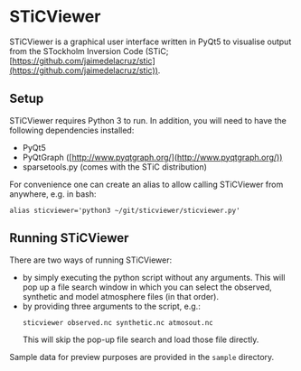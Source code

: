 # STiCViewer
STiCViewer is a graphical user interface written in PyQt5 to visualise output
from the STockholm Inversion Code
(STiC; [https://github.com/jaimedelacruz/stic](https://github.com/jaimedelacruz/stic)). 

## Setup
STiCViewer requires Python 3 to run.
In addition, you will need to have the following dependencies
installed:
* PyQt5
* PyQtGraph ([http://www.pyqtgraph.org/](http://www.pyqtgraph.org/))
* sparsetools.py (comes with the STiC distribution)


For convenience one can create an alias to allow calling STiCViewer from
anywhere, e.g. in bash:
```
alias sticviewer='python3 ~/git/sticviewer/sticviewer.py'
```

## Running STiCViewer
There are two ways of running STiCViewer:
* by simply executing the python script without any arguments. This will pop up
  a file search window in which you can select the observed, synthetic and model
  atmosphere files (in that order).
* by providing three arguments to the script, e.g.:
  ```
  sticviewer observed.nc synthetic.nc atmosout.nc
  ```
  This will skip the pop-up file search and load those file directly.

Sample data for preview purposes are provided in the `sample` directory.
